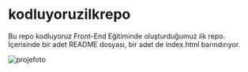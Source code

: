 # kodluyoruzilkrepo
Bu repo kodluyoruz Front-End Eğitiminde oluşturduğumuz ilk repo. İçerisinde bir adet README dosyası, bir adet de index.html barındırıyor.


![projefoto](https://www.hizliresim.com/fs6pe86][img]https://i.hizliresim.com/fs6pe86.png)
